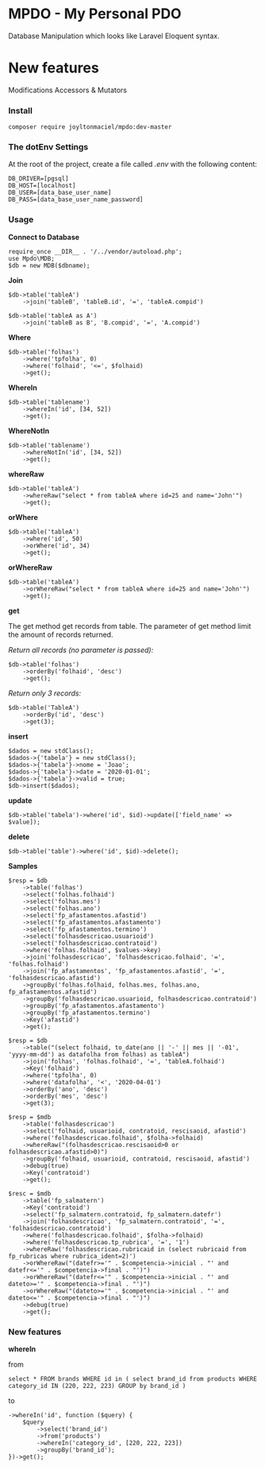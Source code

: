 # MPDO - My Personal PDO

Database Manipulation which looks like Laravel Eloquent syntax.

# New features

Modifications
Accessors & Mutators

### Install

```
composer require joyltonmaciel/mpdo:dev-master
```

### The dotEnv Settings

At the root of the project, create a file called _.env_ with the following content:

```
DB_DRIVER=[pgsql]
DB_HOST=[localhost] 
DB_USER=[data_base_user_name]
DB_PASS=[data_base_user_name_password]  
```

### Usage

**Connect to Database**

```
require_once __DIR__ . '/../vendor/autoload.php';
use Mpdo\MDB;
$db = new MDB($dbname);
```

**Join**

```
$db->table('tableA')
    ->join('tableB', 'tableB.id', '=', 'tableA.compid')
```

```
$db->table('tableA as A')
    ->join('tableB as B', 'B.compid', '=', 'A.compid')
```

**Where**

```
$db->table('folhas')
    ->where('tpfolha', 0)
    ->where('folhaid', '<=', $folhaid)
    ->get();
```

**WhereIn**

```
$db->table('tablename')
    ->whereIn('id', [34, 52])
    ->get();
```

**WhereNotIn**

```
$db->table('tablename')
    ->whereNotIn('id', [34, 52])
    ->get();
```

**whereRaw**

```
$db->table('tableA')
    ->whereRaw("select * from tableA where id=25 and name='John'")
    ->get();
```

**orWhere**

```
$db->table('tableA')
    ->where('id', 50)
    ->orWhere('id', 34)
    ->get();
```

**orWhereRaw**

```
$db->table('tableA')
    ->orWhereRaw("select * from tableA where id=25 and name='John'")
    ->get();
```

**get**

The get method get records from table. The parameter of get method limit the amount of records returned.

_Return all records (no parameter is passed):_

```
$db->table('folhas')
    ->orderBy('folhaid', 'desc')
    ->get();
```


_Return only 3 records:_

```
$db->table('TableA')
    ->orderBy('id', 'desc')
    ->get(3);
```

**insert**

```
$dados = new stdClass();
$dados->{'tabela'} = new stdClass();
$dados->{'tabela'}->nome = 'Joao';
$dados->{'tabela'}->date = '2020-01-01';
$dados->{'tabela'}->valid = true;
$db->insert($dados);
```

**update**

```
$db->table('tabela')->where('id', $id)->update(['field_name' => $value]);
```

**delete**

```
$db->table('table')->where('id', $id)->delete();
```

**Samples**

```
$resp = $db
	->table('folhas')
	->select('folhas.folhaid')
	->select('folhas.mes')
	->select('folhas.ano')
	->select('fp_afastamentos.afastid')
	->select('fp_afastamentos.afastamento')
	->select('fp_afastamentos.termino')
	->select('folhasdescricao.usuarioid')
	->select('folhasdescricao.contratoid')
	->where('folhas.folhaid', $values->key)
	->join('folhasdescricao', 'folhasdescricao.folhaid', '=', 'folhas.folhaid')
	->join('fp_afastamentos', 'fp_afastamentos.afastid', '=', 'folhasdescricao.afastid')
	->groupBy('folhas.folhaid, folhas.mes, folhas.ano, fp_afastamentos.afastid')
	->groupBy('folhasdescricao.usuarioid, folhasdescricao.contratoid')
	->groupBy('fp_afastamentos.afastamento')
	->groupBy('fp_afastamentos.termino')
	->Key('afastid')
	->get();
```

```
$resp = $db
	->table("(select folhaid, to_date(ano || '-' || mes || '-01', 'yyyy-mm-dd') as datafolha from folhas) as tableA")
	->join('folhas', 'folhas.folhaid', '=', 'tableA.folhaid')
	->Key('folhaid')
	->where('tpfolha', 0)
	->where('datafolha', '<', '2020-04-01')
	->orderBy('ano', 'desc')
	->orderBy('mes', 'desc')
	->get(3);
```

```
$resp = $mdb
	->table('folhasdescricao')
	->select('folhaid, usuarioid, contratoid, rescisaoid, afastid')
	->where('folhasdescricao.folhaid', $folha->folhaid)
	->whereRaw("(folhasdescricao.rescisaoid>0 or folhasdescricao.afastid>0)")
	->groupBy('folhaid, usuarioid, contratoid, rescisaoid, afastid')
	->debug(true)
	->Key('contratoid')
	->get();
```

```
$resc = $mdb
	->table('fp_salmatern')
	->Key('contratoid')
	->select('fp_salmatern.contratoid, fp_salmatern.datefr')
	->join('folhasdescricao', 'fp_salmatern.contratoid', '=', 'folhasdescricao.contratoid')
	->where('folhasdescricao.folhaid', $folha->folhaid)
	->where('folhasdescricao.tp_rubrica', '=', '1')
	->whereRaw('folhasdescricao.rubricaid in (select rubricaid from fp_rubricas where rubrica_ident=2)')
	->orWhereRaw("(datefr>='" . $competencia->inicial . "' and datefr<='" . $competencia->final . "')")
	->orWhereRaw("(datefr<='" . $competencia->inicial . "' and dateto>='" . $competencia->final . "')")
	->orWhereRaw("(dateto>='" . $competencia->inicial . "' and dateto<='" . $competencia->final . "')")
	->debug(true)
	->get();
```

### New features

**whereIn**

from

```
select * FROM brands WHERE id in ( select brand_id from products WHERE category_id IN (220, 222, 223) GROUP by brand_id )
```

to

```
->whereIn('id', function ($query) {
    $query
        ->select('brand_id')
        ->from('products')
        ->whereIn('category_id', [220, 222, 223])
        ->groupBy('brand_id');
})->get();
```
